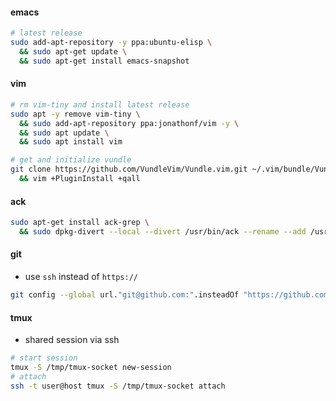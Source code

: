 #### emacs
```sh
# latest release
sudo add-apt-repository -y ppa:ubuntu-elisp \
  && sudo apt-get update \
  && sudo apt-get install emacs-snapshot
```

#### vim
```sh
# rm vim-tiny and install latest release
sudo apt -y remove vim-tiny \
  && sudo add-apt-repository ppa:jonathonf/vim -y \
  && sudo apt update \
  && sudo apt install vim

# get and initialize vundle
git clone https://github.com/VundleVim/Vundle.vim.git ~/.vim/bundle/Vundle.vim \
  && vim +PluginInstall +qall
```

#### ack
```sh
sudo apt-get install ack-grep \
  && sudo dpkg-divert --local --divert /usr/bin/ack --rename --add /usr/bin/ack-grep
```

#### git
*  use `ssh` instead of `https://`
```sh
git config --global url."git@github.com:".insteadOf "https://github.com/"
```

#### tmux
* shared session via ssh
```sh
# start session
tmux -S /tmp/tmux-socket new-session
# attach
ssh -t user@host tmux -S /tmp/tmux-socket attach
```
